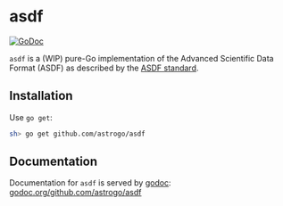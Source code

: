 asdf
====

[![GoDoc](https://godoc.org/github.com/astrogo/asdf?status.svg)](https://godoc.org/github.com/astrogo/asdf)

`asdf` is a (WIP) pure-Go implementation of the Advanced Scientific Data Format
(ASDF) as described by the [ASDF standard](https://github.com/spacetelescope/asdf-standard).

## Installation

Use `go get`:

```sh
sh> go get github.com/astrogo/asdf
```

## Documentation

Documentation for `asdf` is served by [godoc](https://godoc.org):
 [godoc.org/github.com/astrogo/asdf](https://godoc.org/github.com/astrogo/asdf)

